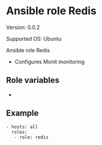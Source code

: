 # Ansible role Redis

Version: 0.0.2

Supported OS: Ubuntu

Ansible role Redis

- Configures Monit monitoring

## Role variables
-

## Example
```
- hosts: all
  roles:
   - role: redis
```
